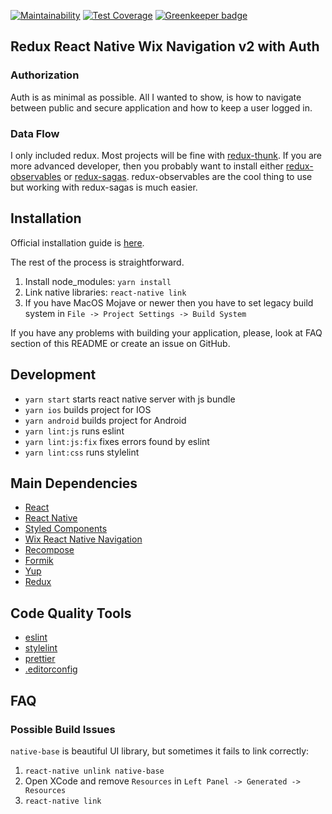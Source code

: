 [![Maintainability](https://api.codeclimate.com/v1/badges/1300f5103979d206a12b/maintainability)](https://codeclimate.com/github/developer239/redux-react-native-wix-navigation-v2-with-auth/maintainability)
[![Test Coverage](https://api.codeclimate.com/v1/badges/1300f5103979d206a12b/test_coverage)](https://codeclimate.com/github/developer239/redux-react-native-wix-navigation-v2-with-auth/test_coverage)
[![Greenkeeper badge](https://badges.greenkeeper.io/developer239/redux-react-native-wix-navigation-v2-with-auth.svg)](https://greenkeeper.io/)

## Redux React Native Wix Navigation v2 with Auth

### Authorization

Auth is as minimal as possible. All I wanted to show, is how to navigate between public and secure application and how to keep a user logged in.

### Data Flow

I only included redux. Most projects will be fine with [redux-thunk](https://github.com/gaearon/redux-thunk). If you are more advanced developer, then you probably want to install either [redux-observables](https://github.com/redux-observable/redux-observable) or [redux-sagas](https://github.com/redux-saga/redux-saga). redux-observables are the cool thing to use but working with redux-sagas is much easier.

## Installation

Official installation guide is [here](https://facebook.github.io/react-native/docs/getting-started.html).

The rest of the process is straightforward.

1.  Install node_modules: `yarn install`
2.  Link native libraries: `react-native link`
3.  If you have MacOS Mojave or newer then you have to set legacy build system in `File -> Project Settings -> Build System`

If you have any problems with building your application, please, look at FAQ section of this README or create an issue on GitHub.

## Development

- `yarn start` starts react native server with js bundle
- `yarn ios` builds project for IOS
- `yarn android` builds project for Android
- `yarn lint:js` runs eslint
- `yarn lint:js:fix` fixes errors found by eslint
- `yarn lint:css` runs stylelint

## Main Dependencies

- [React](https://github.com/facebook/react)
- [React Native](https://github.com/facebook/react-native)
- [Styled Components](https://github.com/styled-components/styled-components)
- [Wix React Native Navigation](https://github.com/wix/react-native-navigation)
- [Recompose](https://github.com/acdlite/recompose)
- [Formik](https://github.com/jaredpalmer/formik)
- [Yup](https://github.com/jquense/yup)
- [Redux](http://redux.js.org)

## Code Quality Tools

- [eslint](https://github.com/eslint/eslint)
- [stylelint](https://github.com/stylelint/stylelint)
- [prettier](https://github.com/prettier/prettier)
- [.editorconfig](http://editorconfig.org/)

## FAQ

### Possible Build Issues

`native-base` is beautiful UI library, but sometimes it fails to link correctly:

1. `react-native unlink native-base`
2. Open XCode and remove `Resources` in `Left Panel -> Generated -> Resources`
3. `react-native link`
